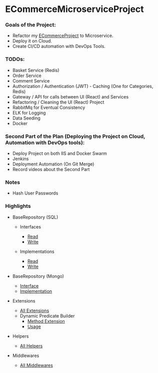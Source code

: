 # ECommerceMicroserviceProject
  
  ### Goals of the Project:  
   - Refactor my [ECommerceProject](https://github.com/BarisClb/ECommerceProject) to Microservice.  
   - Deploy it on Cloud.  
   - Create CI/CD automation with DevOps Tools.  
  
  ### TODOs:  
  
   - Basket Service (Redis)  
   - Order Service  
   - Comment Service  
   - Authorization / Authentication (JWT)     - Caching (One for Categories, Redis)  
   - Gateway / API for calls between UI (React) and Services  
   - Refactoring / Cleaning the UI (React) Project  
   - RabbitMq for Eventual Consistency  
   - ELK for Logging  
   - Data Seeding  
   - Docker  
  
   ### Second Part of the Plan (Deploying the Project on Cloud, Automation with DevOps tools):  
   
   - Deploy Project on both IIS and Docker Swarm  
   - Jenkins  
   - Deployment Automation (On Git Merge)  
   - Record videos about the Second Part  
   
   ### Notes  
  
   - Hash User Passwords  
  
   ### Highlights  
  
   - BaseRepository (SQL)  
     - Interfaces  
	   - [Read](https://github.com/BarisClb/ECommerceMicroserviceProject/blob/master/Services/UserService/Application/Interfaces/IBaseReadRepository.cs)  
	   - [Write](https://github.com/BarisClb/ECommerceMicroserviceProject/blob/master/Services/UserService/Application/Interfaces/IBaseWriteRepository.cs)  
  
	 - Implementations	
	   - [Read](https://github.com/BarisClb/ECommerceMicroserviceProject/blob/master/Services/UserService/Persistence/Repositories/BaseReadRepository.cs)  
	   - [Write](https://github.com/BarisClb/ECommerceMicroserviceProject/blob/master/Services/UserService/Persistence/Repositories/BaseWriteRepository.cs)  
  
   - BaseRepository (Mongo)  
     - [Interface](https://github.com/BarisClb/ECommerceMicroserviceProject/blob/master/Services/ProductService/Application/Interfaces/IBaseRepository.cs)  
	 - [Implementation](https://github.com/BarisClb/ECommerceMicroserviceProject/blob/master/Services/ProductService/Persistence/Repositories/BaseRepository.cs)  
  
   - Extensions  
     - [All Extensions](https://github.com/BarisClb/ECommerceMicroserviceProject/blob/master/Shared/SharedLibrary/Extensions)  
     - Dynamic Predicate Builder  
	   - [Method Extension](https://github.com/BarisClb/ECommerceMicroserviceProject/blob/master/Shared/SharedLibrary/Extensions/Predica)  
	   - [Usage](https://github.com/BarisClb/ECommerceMicroserviceProject/blob/master/Services/UserService/Application/Queries/Address/GetAddressByUserId/GetAddressesByUserIdQueryHandler.cs)  
  
   - Helpers  
     - [All Helpers](https://github.com/BarisClb/ECommerceMicroserviceProject/blob/master/Shared/SharedLibrary/Helpers)  
  
   - Middlewares  
     - [All Middlewares](https://github.com/BarisClb/ECommerceMicroserviceProject/blob/master/Shared/SharedLibrary/Middlewares)  
  